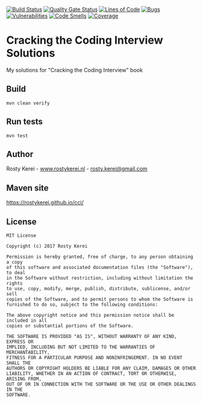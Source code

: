 [![Build Status](https://github.com/rostykerei/cci/actions/workflows/master.yml/badge.svg)](https://github.com/rostykerei/cci/actions/workflows/master.yml)
[![Quality Gate Status](https://sonarcloud.io/api/project_badges/measure?project=nl.rostykerei%3Acci&metric=alert_status)](https://sonarcloud.io/dashboard?id=nl.rostykerei%3Acci)
[![Lines of Code](https://sonarcloud.io/api/project_badges/measure?project=nl.rostykerei%3Acci&metric=ncloc)](https://sonarcloud.io/dashboard?id=nl.rostykerei%3Acci)
[![Bugs](https://sonarcloud.io/api/project_badges/measure?project=nl.rostykerei%3Acci&metric=bugs)](https://sonarcloud.io/dashboard?id=nl.rostykerei%3Acci)
[![Vulnerabilities](https://sonarcloud.io/api/project_badges/measure?project=nl.rostykerei%3Acci&metric=vulnerabilities)](https://sonarcloud.io/dashboard?id=nl.rostykerei%3Acci)
[![Code Smells](https://sonarcloud.io/api/project_badges/measure?project=nl.rostykerei%3Acci&metric=code_smells)](https://sonarcloud.io/dashboard?id=nl.rostykerei%3Acci)
[![Coverage](https://sonarcloud.io/api/project_badges/measure?project=nl.rostykerei%3Acci&metric=coverage)](https://sonarcloud.io/dashboard?id=nl.rostykerei%3Acci)

# Cracking the Coding Interview Solutions

My solutions for "Cracking the Coding Interview" book

## Build

    mvn clean verify
    
## Run tests

    mvn test

## Author

Rosty Kerei - www.rostykerei.nl - <rosty.kerei@gmail.com>

## Maven site

https://rostykerei.github.io/cci/

## License

	MIT License
    
    Copyright (c) 2017 Rosty Kerei
    
    Permission is hereby granted, free of charge, to any person obtaining a copy
    of this software and associated documentation files (the "Software"), to deal
    in the Software without restriction, including without limitation the rights
    to use, copy, modify, merge, publish, distribute, sublicense, and/or sell
    copies of the Software, and to permit persons to whom the Software is
    furnished to do so, subject to the following conditions:
    
    The above copyright notice and this permission notice shall be included in all
    copies or substantial portions of the Software.
    
    THE SOFTWARE IS PROVIDED "AS IS", WITHOUT WARRANTY OF ANY KIND, EXPRESS OR
    IMPLIED, INCLUDING BUT NOT LIMITED TO THE WARRANTIES OF MERCHANTABILITY,
    FITNESS FOR A PARTICULAR PURPOSE AND NONINFRINGEMENT. IN NO EVENT SHALL THE
    AUTHORS OR COPYRIGHT HOLDERS BE LIABLE FOR ANY CLAIM, DAMAGES OR OTHER
    LIABILITY, WHETHER IN AN ACTION OF CONTRACT, TORT OR OTHERWISE, ARISING FROM,
    OUT OF OR IN CONNECTION WITH THE SOFTWARE OR THE USE OR OTHER DEALINGS IN THE
    SOFTWARE.
